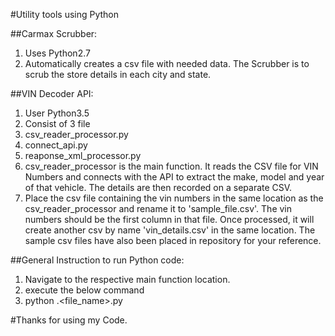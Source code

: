 #Utility tools using Python

##Carmax Scrubber: 
1. Uses Python2.7
2. Automatically creates a csv file with needed data. The Scrubber is to scrub the store details in each city and state.

##VIN Decoder API:
1. User Python3.5
2. Consist of 3 file
  1. csv_reader_processor.py
  2. connect_api.py
  3. reaponse_xml_processor.py
3. csv_reader_processor is the main function. It reads the CSV file for VIN Numbers and connects with the API to extract the make, model and year of that vehicle. The details are then recorded on a separate CSV.
4. Place the csv file containing the vin numbers in the same location as the csv_reader_processor and rename it to 'sample_file.csv'. The vin numbers should be the first column in that file. Once processed, it will create another csv by name 'vin_details.csv' in the same location. The sample csv files have also been placed in repository for your reference. 

##General Instruction to run Python code:
1. Navigate to the respective main function location.
2. execute the below command
  1. python .\<file_name>.py
  
  
  
#Thanks for using my Code.
